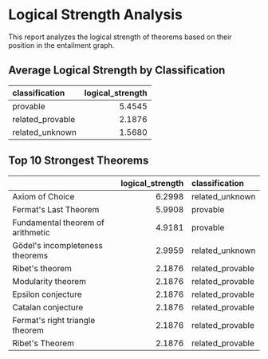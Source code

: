 # Logical Strength Analysis

This report analyzes the logical strength of theorems based on their position in the entailment graph.

## Average Logical Strength by Classification

| classification   |   logical_strength |
|:-----------------|-------------------:|
| provable         |             5.4545 |
| related_provable |             2.1876 |
| related_unknown  |             1.5680 |

## Top 10 Strongest Theorems

|                                   |   logical_strength | classification   |
|:----------------------------------|-------------------:|:-----------------|
| Axiom of Choice                   |             6.2998 | related_unknown  |
| Fermat's Last Theorem             |             5.9908 | provable         |
| Fundamental theorem of arithmetic |             4.9181 | provable         |
| Gödel's incompleteness theorems   |             2.9959 | related_unknown  |
| Ribet's theorem                   |             2.1876 | related_provable |
| Modularity theorem                |             2.1876 | related_provable |
| Epsilon conjecture                |             2.1876 | related_provable |
| Catalan conjecture                |             2.1876 | related_provable |
| Fermat's right triangle theorem   |             2.1876 | related_provable |
| Ribet's Theorem                   |             2.1876 | related_provable |

